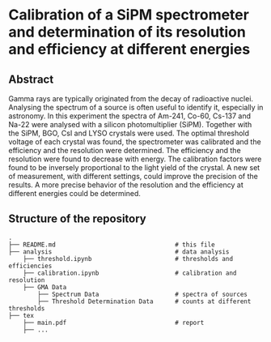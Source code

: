 # Calibration of a SiPM spectrometer and determination of its resolution and efficiency at different energies
## Abstract
Gamma rays are typically originated from the decay of radioactive nuclei. Analysing the spectrum of a source is often useful to identify it, especially in astronomy. In this experiment the spectra of Am-241, Co-60, Cs-137 and Na-22 were analysed with a silicon photomultiplier (SiPM). Together with the SiPM, BGO, CsI and LYSO crystals were used. The optimal threshold voltage of each crystal was found, the spectrometer was calibrated and the efficiency and the resolution were determined. The efficiency and the resolution were found to decrease with energy. The calibration factors were found to be inversely proportional to the light yield of the crystal. A new set of measurement, with different settings, could improve the precision of the results. A more precise behavior of the resolution and the efficiency at different energies could be determined.

## Structure of the repository
```
.
├── README.md                                 # this file
├── analysis                                  # data analysis 
    ├── threshold.ipynb                       # thresholds and efficiencies
    ├── calibration.ipynb                     # calibration and resolution
    ├── GMA Data
        ├── Spectrum Data                     # spectra of sources
        ├── Threshold Determination Data      # counts at different thresholds
├── tex
    ├── main.pdf                              # report
    ├── ...
```
